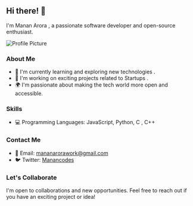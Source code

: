 ## Hi there! 👋

I'm Manan Arora , a passionate software developer and open-source enthusiast.

![Profile Picture](https://avatars.githubusercontent.com/u/144525586?s=400&u=fee15e8b20035e512b90a87fac216c2d71e508ae&v=4)

### About Me

- 🌱 I'm currently learning and exploring new technologies .
- 🔭 I'm working on exciting projects related to Startups .
- 🌍 I'm passionate about making the tech world more open and accessible.

### Skills

- 💻 Programming Languages: JavaScript, Python, C , C++ 

### Contact Me

- 📧 Email: mananarorawork@gmail.com
- 🐦 Twitter: [Manancodes](https://twitter.com/Manancodes)

### Let's Collaborate

I'm open to collaborations and new opportunities. Feel free to reach out if you have an exciting project or idea!


